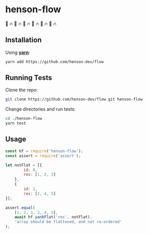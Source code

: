 # henson-flow

:poop: :fire: :poop: :fire: :poop: :fire: :poop: :fire: :poop: :fire: :poop: :fire:

## Installation

Using **[yarn](https://yarnpkg.com/en/)**:
```bash
yarn add https://github.com/henson-dev/flow
```

## Running Tests

Clone the repo:
```bash
git clone https://github.com/henson-dev/flow.git henson-flow
```

Change directories and run tests:
```bash
cd ./henson-flow
yarn test
```

## Usage
```javascript
const hf = require('henson-flow');
const assert = require('assert');

let notFlat = [{
        id: 0, 
        res: [1, 2, 3]
    }, 
    {
        id: 1, 
        res: [2, 4, 5]
}];

assert.equal(
    [1, 2, 3, 2, 4, 5], 
    await hf.yankFlat('res', notFlat),
    'array should be flattened, and not re-ordered'
);
```
